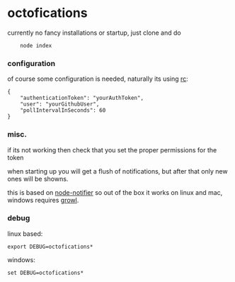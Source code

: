 # octofications

currently no fancy installations or startup, just clone and do
```
	node index
```
### configuration
of course some configuration is needed, naturally its using [rc](https://github.com/dominictarr/rc): 
```
{
	"authenticationToken": "yourAuthToken",
	"user": "yourGithubUser",
	"pollIntervalInSeconds": 60	
}
```
### misc.
if its not working then check that you set the proper permissions for the token

when starting up you will get a flush of notifications, but after that only new ones will be showns.

this is based on [node-notifier](https://github.com/mikaelbr/node-notifier) so out of the box it works on linux and mac, windows requires [growl](http://growl.info/).

### debug
linux based:
```
export DEBUG=octofications*
```
windows:
```
set DEBUG=octofications*
```
